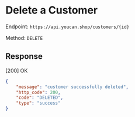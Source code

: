 # Delete a Customer

Endpoint: `https://api.youcan.shop/customers/{id}`

Method: `DELETE`

<a name="response"></a>
## Response

[200] OK
 
```json
{
    "message": "customer successfully deleted",
    "http_code": 200,
    "code": "DELETED",
    "type": "success"
}
```
